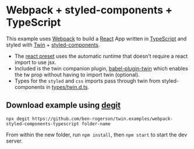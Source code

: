 # Webpack + styled-components + TypeScript

This example uses [Webpack](https://webpack.js.org/) to build a [React](https://reactjs.org/) App written in [TypeScript](https://www.typescriptlang.org/) and styled with [Twin](https://github.com/ben-rogerson/twin.macro) + [styled-components](https://styled-components.com/).

- The [react preset](https://github.com/ben-rogerson/twin.examples/blob/master/webpack-styled-components-typescript/.babelrc) uses the automatic runtime that doesn’t require a react import to use jsx.
- Included is the twin companion plugin, [babel-plugin-twin](https://github.com/ben-rogerson/babel-plugin-twin) which enables the tw prop without having to import twin (optional).
- Types for the `styled` and `css` imports pass through twin from styled-components in [types/twin.d.ts](https://github.com/ben-rogerson/twin.examples/blob/master/webpack-styled-components-typescript/types/twin.d.ts).

## Download example using [degit](https://github.com/Rich-Harris/degit)

```shell
npx degit https://github.com/ben-rogerson/twin.examples/webpack-styled-components-typescript folder-name
```

From within the new folder, run `npm install`, then `npm start` to start the dev server.
